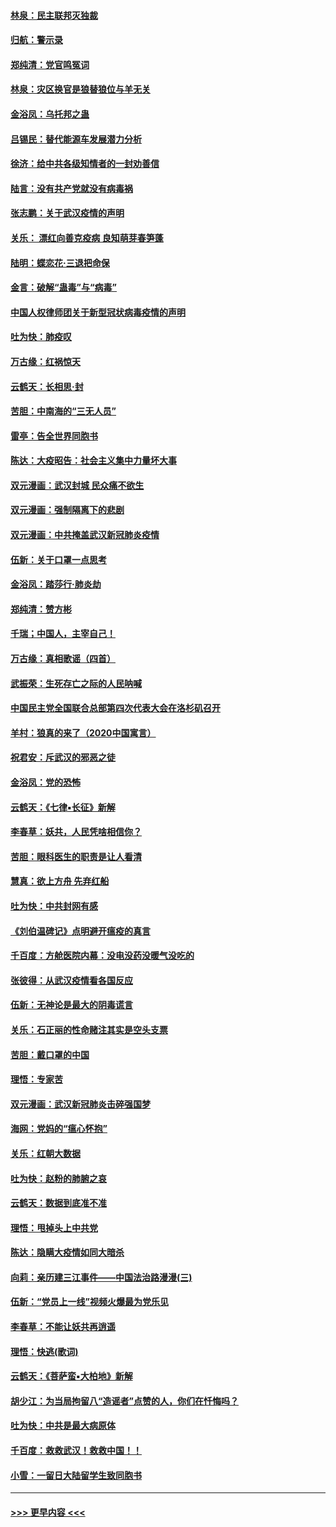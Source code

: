 #### [林泉：民主联邦灭独裁](../pages/nsc993/n11870998.md?t=02160331) 
#### [归航：警示录](../pages/nsc993/n11870963.md?t=02160331) 
#### [郑纯清：党官鸣冤词](../pages/nsc993/n11870938.md?t=02160331) 
#### [林泉：灾区换官是狼替狼位与羊无关](../pages/nsc993/n11870896.md?t=02160331) 
#### [金浴凤：乌托邦之蛊](../pages/nsc993/n11870879.md?t=02160331) 
#### [吕锡民：替代能源车发展潜力分析](../pages/nsc993/n11870656.md?t=02160331) 
#### [徐济：给中共各级知情者的一封劝善信](../pages/nsc993/n11868561.md?t=02160331) 
#### [陆言：没有共产党就没有病毒祸](../pages/nsc993/n11868232.md?t=02160331) 
#### [张志鹏：关于武汉疫情的声明](../pages/nsc993/n11867182.md?t=02160331) 
#### [关乐： 漂红向善克疫病 良知萌芽春笋蓬](../pages/nsc993/n11865710.md?t=02160331) 
#### [陆明：蝶恋花‧三退把命保](../pages/nsc993/n11865673.md?t=02160331) 
#### [金言：破解“蛊毒”与“病毒”](../pages/nsc993/n11864103.md?t=02160331) 
#### [中国人权律师团关于新型冠状病毒疫情的声明](../pages/nsc993/n11864249.md?t=02160331) 
#### [吐为快：肺疫叹](../pages/nsc993/n11864027.md?t=02160331) 
#### [万古缘：红祸惊天](../pages/nsc993/n11864079.md?t=02160331) 
#### [云鹤天：长相思‧封](../pages/nsc993/n11864006.md?t=02160331) 
#### [苦胆：中南海的“三无人员”](../pages/nsc993/n11862997.md?t=02160331) 
#### [雷亭：告全世界同胞书](../pages/nsc993/n11862572.md?t=02160331) 
#### [陈达：大疫昭告：社会主义集中力量坏大事](../pages/nsc993/n11859419.md?t=02160331) 
#### [双元漫画：武汉封城 民众痛不欲生](../pages/nsc993/n11859287.md?t=02160331) 
#### [双元漫画：强制隔离下的悲剧](../pages/nsc993/n11859244.md?t=02160331) 
#### [双元漫画：中共掩盖武汉新冠肺炎疫情](../pages/nsc993/n11858249.md?t=02160331) 
#### [伍新：关于口罩一点思考](../pages/nsc993/n11859195.md?t=02160331) 
#### [金浴凤：踏莎行‧肺炎劫](../pages/nsc993/n11858227.md?t=02160331) 
#### [郑纯清：赞方彬](../pages/nsc993/n11856803.md?t=02160331) 
#### [千瑞；中国人，主宰自己！](../pages/nsc993/n11856793.md?t=02160331) 
#### [万古缘：真相歌谣（四首）](../pages/nsc993/n11856263.md?t=02160331) 
#### [武振荣：生死存亡之际的人民呐喊](../pages/nsc993/n11856256.md?t=02160331) 
#### [中国民主党全国联合总部第四次代表大会在洛杉矶召开](../pages/nsc993/n11856344.md?t=02160331) 
#### [羊村：狼真的来了（2020中国寓言）](../pages/nsc993/n11856229.md?t=02160331) 
#### [祝君安：斥武汉的邪恶之徒](../pages/nsc993/n11855861.md?t=02160331) 
#### [金浴凤：党的恐怖](../pages/nsc993/n11855849.md?t=02160331) 
#### [云鹤天：《七律▪长征》新解](../pages/nsc993/n11855479.md?t=02160331) 
#### [李春草：妖共，人民凭啥相信你？](../pages/nsc993/n11855196.md?t=02160331) 
#### [苦胆：眼科医生的职责是让人看清](../pages/nsc993/n11853840.md?t=02160331) 
#### [慧真：欲上方舟 先弃红船](../pages/nsc993/n11853483.md?t=02160331) 
#### [吐为快：中共封网有感](../pages/nsc993/n11852575.md?t=02160331) 
#### [《刘伯温碑记》点明避开瘟疫的真言](../pages/nsc993/n11852128.md?t=02160331) 
#### [千百度：方舱医院内幕：没电没药没暖气没吃的](../pages/nsc993/n11850211.md?t=02160331) 
#### [张彼得：从武汉疫情看各国反应](../pages/nsc993/n11850102.md?t=02160331) 
#### [伍新：无神论是最大的阴毒谎言](../pages/nsc993/n11846129.md?t=02160331) 
#### [关乐：石正丽的性命赌注其实是空头支票](../pages/nsc993/n11846109.md?t=02160331) 
#### [苦胆：戴口罩的中国](../pages/nsc993/n11845576.md?t=02160331) 
#### [理悟：专家苦](../pages/nsc993/n11845564.md?t=02160331) 
#### [双元漫画：武汉新冠肺炎击碎强国梦](../pages/nsc993/n11843320.md?t=02160331) 
#### [海网：党妈的“瘟心怀抱”](../pages/nsc993/n11840740.md?t=02160331) 
#### [关乐：红朝大数据](../pages/nsc993/n11840675.md?t=02160331) 
#### [吐为快：赵粉的肺腑之哀](../pages/nsc993/n11840618.md?t=02160331) 
#### [云鹤天：数据到底准不准](../pages/nsc993/n11840325.md?t=02160331) 
#### [理悟：甩掉头上中共党](../pages/nsc993/n11838826.md?t=02160331) 
#### [陈达：隐瞒大疫情如同大暗杀](../pages/nsc993/n11838771.md?t=02160331) 
#### [向莉：亲历建三江事件——中国法治路漫漫(三)](../pages/nsc993/n11831825.md?t=02160331) 
#### [伍新：“党员上一线”视频火爆最为党乐见](../pages/nsc993/n11838200.md?t=02160331) 
#### [李春草：不能让妖共再逍遥](../pages/nsc993/n11838102.md?t=02160331) 
#### [理悟：快逃(歌词)](../pages/nsc993/n11838083.md?t=02160331) 
#### [云鹤天：《菩萨蛮▪大柏地》新解](../pages/nsc993/n11838059.md?t=02160331) 
#### [胡少江：为当局拘留八“造谣者”点赞的人，你们在忏悔吗？](../pages/nsc993/n11836801.md?t=02160331) 
#### [吐为快：中共是最大病原体](../pages/nsc993/n11836748.md?t=02160331) 
#### [千百度：救救武汉！救救中国！！](../pages/nsc993/n11836145.md?t=02160331) 
#### [小雪：一留日大陆留学生致同胞书](../pages/nsc993/n11834624.md?t=02160331) 

----
#### [ >>> 更早内容 <<< ](../indexes/nsc993-earlier.md)
